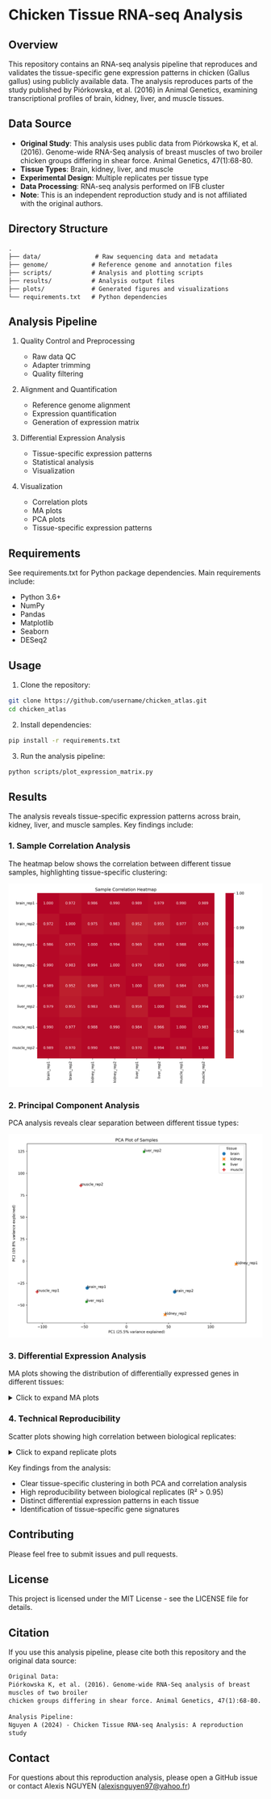 # Chicken Tissue RNA-seq Analysis

## Overview
This repository contains an RNA-seq analysis pipeline that reproduces and validates the tissue-specific gene expression patterns in chicken (Gallus gallus) using publicly available data. The analysis reproduces parts of the study published by Piórkowska, et al. (2016) in Animal Genetics, examining transcriptional profiles of brain, kidney, liver, and muscle tissues.

## Data Source
- **Original Study**: This analysis uses public data from Piórkowska K, et al. (2016). Genome-wide RNA-Seq analysis of breast muscles of two broiler chicken groups differing in shear force. Animal Genetics, 47(1):68-80.
- **Tissue Types**: Brain, kidney, liver, and muscle
- **Experimental Design**: Multiple replicates per tissue type
- **Data Processing**: RNA-seq analysis performed on IFB cluster
- **Note**: This is an independent reproduction study and is not affiliated with the original authors.

## Directory Structure
```
.
├── data/               # Raw sequencing data and metadata
├── genome/            # Reference genome and annotation files
├── scripts/           # Analysis and plotting scripts
├── results/           # Analysis output files
├── plots/             # Generated figures and visualizations
└── requirements.txt   # Python dependencies
```

## Analysis Pipeline
1. Quality Control and Preprocessing
   - Raw data QC
   - Adapter trimming
   - Quality filtering

2. Alignment and Quantification
   - Reference genome alignment
   - Expression quantification
   - Generation of expression matrix

3. Differential Expression Analysis
   - Tissue-specific expression patterns
   - Statistical analysis
   - Visualization

4. Visualization
   - Correlation plots
   - MA plots
   - PCA plots
   - Tissue-specific expression patterns

## Requirements
See requirements.txt for Python package dependencies. Main requirements include:
- Python 3.6+
- NumPy
- Pandas
- Matplotlib
- Seaborn
- DESeq2

## Usage
1. Clone the repository:
```bash
git clone https://github.com/username/chicken_atlas.git
cd chicken_atlas
```

2. Install dependencies:
```bash
pip install -r requirements.txt
```

3. Run the analysis pipeline:
```bash
python scripts/plot_expression_matrix.py
```

## Results
The analysis reveals tissue-specific expression patterns across brain, kidney, liver, and muscle samples. Key findings include:

### 1. Sample Correlation Analysis
The heatmap below shows the correlation between different tissue samples, highlighting tissue-specific clustering:

![Sample Correlation Heatmap](plots/sample_correlation_heatmap.png)

### 2. Principal Component Analysis
PCA analysis reveals clear separation between different tissue types:

![PCA Plot](plots/pca_plot.png)

### 3. Differential Expression Analysis
MA plots showing the distribution of differentially expressed genes in different tissues:

<details>
<summary>Click to expand MA plots</summary>

#### Brain
![Brain MA Plot](plots/brain_MA_plot.png)

#### Liver
![Liver MA Plot](plots/liver_MA_plot.png)

#### Kidney
![Kidney MA Plot](plots/kidney_MA_plot.png)

#### Muscle
![Muscle MA Plot](plots/muscle_MA_plot.png)
</details>

### 4. Technical Reproducibility
Scatter plots showing high correlation between biological replicates:

<details>
<summary>Click to expand replicate plots</summary>

#### Brain Replicates
![Brain Replicates](plots/brain_replicate_scatter.png)

#### Liver Replicates
![Liver Replicates](plots/liver_replicate_scatter.png)

#### Kidney Replicates
![Kidney Replicates](plots/kidney_replicate_scatter.png)

#### Muscle Replicates
![Muscle Replicates](plots/muscle_replicate_scatter.png)
</details>

Key findings from the analysis:
- Clear tissue-specific clustering in both PCA and correlation analysis
- High reproducibility between biological replicates (R² > 0.95)
- Distinct differential expression patterns in each tissue
- Identification of tissue-specific gene signatures

## Contributing
Please feel free to submit issues and pull requests.

## License
This project is licensed under the MIT License - see the LICENSE file for details.

## Citation
If you use this analysis pipeline, please cite both this repository and the original data source:

```
Original Data:
Piórkowska K, et al. (2016). Genome-wide RNA-Seq analysis of breast muscles of two broiler 
chicken groups differing in shear force. Animal Genetics, 47(1):68-80.

Analysis Pipeline:
Nguyen A (2024) - Chicken Tissue RNA-seq Analysis: A reproduction study
```

## Contact
For questions about this reproduction analysis, please open a GitHub issue or contact Alexis NGUYEN (alexisnguyen97@yahoo.fr) 